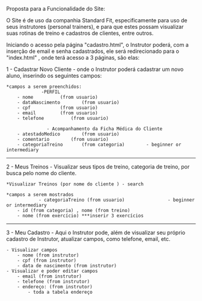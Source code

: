 Proposta para a Funcionalidade do Site:

O Site é de uso da companhia Standard Fit, especificamente para uso de seus instrutores (personal trainers), e para que estes possam visualizar suas rotinas de treino e cadastros de clientes, entre outros.

Iniciando o acesso pela página "cadastro.html", o Instrutor poderá, com a inserção de email e senha cadastrados, ele será redirecionado para o "index.html" , onde terá acesso a 3  páginas, são elas:

 1 - Cadastrar Novo Cliente - onde o Instrutor poderá cadastrar um novo aluno, inserindo os seguintes campos:

	*campos a serem preenchidos:
	             -PERFIL
		- nome			(from usuario)
		- dataNascimento		(from usuario)
		- cpf			(from usuario)
		- email			(from usuario)
		- telefone			(from usuario)

	               - Acompanhamento da Ficha Médica do Cliente
		- atestadoMedico		(from usuario)
		- comentario		(from usuario)
		- categoriaTreino		(from categoria)		- beginner or intermediary

----------------------------------------------------------------------


 2 - Meus Treinos - Visualizar seus tipos de treino, categoria de treino, por busca pelo nome do cliente.

	*Visualizar Treinos (por nome do cliente ) - search
		
	*campos a serem mostrados
	          	- categoriaTreino (from usuario)				- beginner or intermediary
		- id (from categoria) , nome (from treino)
		- nome (from exercício) ***inserir 3 exercícios	

----------------------------------------------------------------------	

3 - Meu Cadastro - Aqui o Instrutor pode, além de visualizar seu próprio cadastro de Instrutor, atualizar campos, como telefone, email, etc.

	- Visualizar campos
		- nome (from instrutor)
		- cpf (from instrutor)
		- data de nascimento (from instrutor)
	- Visualizar e poder editar campos
		- email (from instrutor)
		- telefone (from instrutor)
		- endereço: (from instrutor)
			- toda a tabela endereço